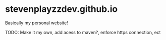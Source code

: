 # stevenplayzzdev.github.io
Basically my personal website!

TODO: Make it my own, add acess to maven?, enforce https connection, ect
